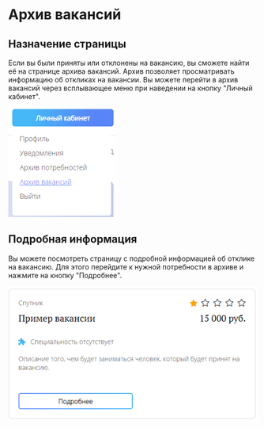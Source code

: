 # Архив вакансий

## Назначение страницы
Если вы были приняты или отклонены на вакансию, 
вы сможете найти её на странице архива вакансий. 
Архив позволяет просматривать информацию об откликах на вакансии. 
Вы можете перейти в архив вакансий через всплывающее меню при наведении на кнопку "Личный кабинет".

![Архив%20вакансий%20в%20меню.png](../files/Архив%20вакансий%20в%20меню.png)

## Подробная информация
Вы можете посмотреть страницу с подробной информацией об отклике на вакансию. 
Для этого перейдите к нужной потребности в архиве и нажмите на кнопку "Подробнее".

![Архив вакансий подробная.png](../files/Архив%20вакансий%20подробная.png)
